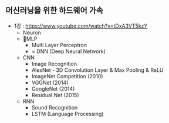## 머신러닝을 위한 하드웨어 가속 


- 1강 : https://www.youtube.com/watch?v=tDxA3VT5kzY 
  - Neuron
  - MLP 
    - Multi Layer Perceptron
    - = DNN (Deep Neural Network)
  - CNN
    - Image Recognition
    - AlexNet - 3D Convolution Layer & Max Pooling & ReLU
    - ImageNet Competition (2010)
    - VGGNet (2014) 
    - GoogleNet (2014)
    - Residual Net (2015) 
  - RNN
    - Sound Recognition
    - LSTM (Language Processing)
